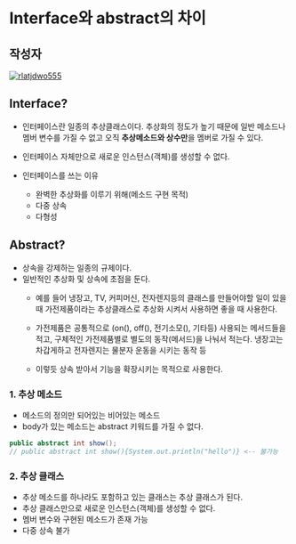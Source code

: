 # **Interface와 abstract의 차이**

## 작성자
[![rlatjdwo555](https://avatars0.githubusercontent.com/u/28692938?s=100&v=4)](https://github.com/rlatjdwo555)

## Interface?
- 인터페이스란 일종의 추상클래스이다. 추상화의 정도가 높기 때문에 일반 메소드나 멤버 변수를 가질 수 없고 오직 **추상메소드와 상수만**을 멤버로 가질 수 있다.

- 인터페이스 자체만으로 새로운 인스턴스(객체)를 생성할 수 없다. 

- 인터페이스를 쓰는 이유
    - 완벽한 추상화를 이루기 위해(메소드 구현 목적)
    - 다중 상속
    - 다형성

## Abstract?
- 상속을 강제하는 일종의 규제이다.
- 일반적인 추상화 및 상속에 초점을 둔다.
    - 예를 들어 냉장고, TV, 커피머신, 전자렌지등의 클래스를 만들어야할 일이 있을 때 가전제품이라는 추상클래스로 추상화 시켜서 사용하면 좋을 때 사용한다. 

    - 가전제품은 공통적으로 (on(), off(), 전기소모(), 기타등) 사용되는 메서드들을 적고, 구체적인 가전제품별로 별도의 동작(메서드)을 나눠서 적는다. 냉장고는 차갑게하고 전자렌지는 물분자 운동을 시키는 동작 등

    - 이렇듯 상속 받아서 기능을 확장시키는 목적으로 사용한다.


### 1. 추상 메소드
- 메소드의 정의만 되어있는 비어있는 메소드
- body가 있는 메소드는 abstract 키워드를 가질 수 없다.
```java
public abstract int show(); 
// public abstract int show(){System.out.println("hello")} <-- 불가능
```

### 2. 추상 클래스
- 추상 메소드를 하나라도 포함하고 있는 클래스는 추상 클래스가 된다.
- 추상 클래스만으로 새로운 인스턴스(객체)를 생성할 수 없다.
- 멤버 변수와 구현된 메소드가 존재 가능
- 다중 상속 불가
